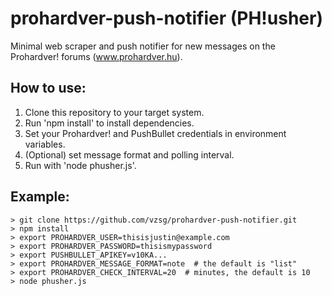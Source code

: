 prohardver-push-notifier (PH!usher)
===================================

Minimal web scraper and push notifier for new messages on the Prohardver! forums (www.prohardver.hu).

How to use:
-----------

1. Clone this repository to your target system.
2. Run 'npm install' to install dependencies.
3. Set your Prohardver! and PushBullet credentials in environment variables.
4. (Optional) set message format and polling interval.
5. Run with 'node phusher.js'.

Example:
--------

```
> git clone https://github.com/vzsg/prohardver-push-notifier.git
> npm install
> export PROHARDVER_USER=thisisjustin@example.com
> export PROHARDVER_PASSWORD=thisismypassword
> export PUSHBULLET_APIKEY=v10KA...
> export PROHARDVER_MESSAGE_FORMAT=note  # the default is "list"
> export PROHARDVER_CHECK_INTERVAL=20  # minutes, the default is 10
> node phusher.js
```
